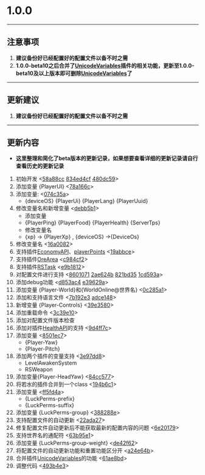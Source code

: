 # **1.0.0**
---
## **注意事项**
1. **建议备份好已经配置好的配置文件以备不时之需**
2. **1.0.0-beta10之后合并了[UnicodeVariables](https://github.com/stevei5mc/UnicodeVariables)插件的相关功能，更新至1.0.0-beta10及以上版本即可删除[UnicodeVariables](https://github.com/stevei5mc/UnicodeVariables)了**
---
## **更新建议**
1. **建议备份好已经配置好的配置文件以备不时之需**
---
## **更新内容**
- **这里整理和简化了beta版本的更新记录，如果想要查看详细的更新记录请自行查看历史的更新记录**

1. 初始开发 <[58a88cc](https://github.com/stevei5mc/NewTipsVariables/commit/58a88ccc970f51a78abc63226933435eb1c77495) [834ed4cf](https://github.com/stevei5mc/NewTipsVariables/commit/834ed4cfde095b97de8735dcdae525f15b18c508) [480dc59](https://github.com/stevei5mc/NewTipsVariables/commit/480dc591057776ee91fce8cc49a6ade3580e04cd)>
2. 添加变量  {PlayerUI} <[78a166c](https://github.com/stevei5mc/NewTipsVariables/commit/78a166c055250c7b422353a5c03a354c96bd4da6)>
3.  添加变量: <[074c35a](https://github.com/stevei5mc/NewTipsVariables/commit/834ff02df8e75d3b413893d836bed84e9)>
    - {deviceOS} {PlayerUi} {PlayerLang}  {PlayerUuid}
4. 修改变量名和新增变量 <[debb5b1](https://github.com/stevei5mc/NewTipsVariables/commit/debb5b1b133d98930bbcbd4d24af5d140f393df2)>
    - 添加变量
    - {PlayerPing} {PlayerFood} {PlayerHealth} {ServerTps}
    - 修改变量名  
    - {xp} -> {PlayerXp} , {deviceOS} ->{DeviceOs}  
5. 修改变量名 <[16a0082](https://github.com/stevei5mc/NewTipsVariables/commit/16a00821256bbcfadcb0785dd46d89b31009eed3)>
6. 支持插件[EconomyAPI](https://github.com/Nukkit-coders/EconomyAPI)、[playerPoints](https://github.com/SmallasWater/PlayerPoints) <[19abbce](https://github.com/stevei5mc/NewTipsVariables/commit/19abbce3224fd0ba73cb7cd0ac0d976af8f93d3f)>
7. 支持插件[OreArea](https://github.com/SmallasWater/OreArea) <[c984cf2](https://github.com/stevei5mc/NewTipsVariables/commit/c984cf2ced6fc26cf13abf6cd752a9931dd1201a)>
8. 支持插件[RSTask](https://github.com/MemoriesOfTime/RSTask) <[e9b1812](https://github.com/stevei5mc/NewTipsVariables/commit/e9b181214e31a173c3c6f12867da0628fd834a71)>
9. 对配置文件进行支持 <[8601071](https://github.com/stevei5mc/NewTipsVariables/commit/8601071e833f607f41bd6a7d7387aaf0d363bb36) [2ae624b](https://github.com/stevei5mc/NewTipsVariables/commit/2ae624b9fa67ad5c4f37697c607cc6efd5800ea2) [821bd35](https://github.com/stevei5mc/NewTipsVariables/commit/821bd3505bc6f369ff935b1ff98566fcb09d229a) [1cd593a](https://github.com/stevei5mc/NewTipsVariables/commit/1cd593a7b89d2ef1c8ae6dbc945bfdb94b362369)>
10. 添加debug功能 <[d853ac4](https://github.com/stevei5mc/NewTipsVariables/commit/d853ac47257694d34ae1d59cb99f31509b9822a1) [e39629a](https://github.com/stevei5mc/NewTipsVariables/commit/e39629afa292c0871057d55a0b013ef794bdbaae)>
11. 添加变量 {Player-World}和{WorldOnline@世界名} <[0c285a1](https://github.com/stevei5mc/NewTipsVariables/commit/0c285a158ff2770a36daf4c710ad7c9a5bedb0c9)>
12. 添加和支持语言文件 <[7b192e3](https://github.com/stevei5mc/NewTipsVariables/commit/7b192e3d56c51f2dad65d52669f60c41acf801f5) [adce148](https://github.com/stevei5mc/NewTipsVariables/commit/adce148eab564e9b8eda4dd0a2026037029fea17)>
13. 新增变量 {Player-Controls}  <[39e3580](https://github.com/stevei5mc/NewTipsVariables/commit/39e3580148dc6fda6a21ca776c371942bcd11c4d)>
14. 添加重载命令 <[3c39e10](https://github.com/stevei5mc/NewTipsVariables/commit/3c39e10a5ec3afa31d9ece597d4e93509cd691d8)>
15. 添加对配置文件版本检查
16. 添加对插件[HealthAPI](https://github.com/SmallasWater/HealthAPI)的支持 <[9d4ff7c](https://github.com/stevei5mc/NewTipsVariables/commit/9d4ff7cec5b3a74667c48bb2aa9ab548efd1f97b)>
17. 添加变量 <[8501ec7](https://github.com/stevei5mc/NewTipsVariables/commit/8501ec72afe61edf22d375c9ec64fde57c9fc4c5)>
    - {Player-Yaw}
    - {Player-Pitch}
18. 添加两个插件的变量支持 <[3e97dd8](https://github.com/stevei5mc/NewTipsVariables/commit/3e97dd8c1c90592275c59c53b004a8fd9c0af3ff)>
    - LevelAwakenSystem
    - RSWeapon
19. 添加变量{Player-HeadYaw} <[84cc577](https://github.com/stevei5mc/NewTipsVariables/commit/84cc577048a23f3894ebde1dba99398c713d1ced)>
20. 将若水的插件合并到一个class <[194b6c1](https://github.com/stevei5mc/NewTipsVariables/commit/194b6c1489bbf2e31edf90e700309eb3dce044b5)>
21. 添加变量 <[ff5fd4a](https://github.com/stevei5mc/NewTipsVariables/commit/ff5fd4a177f472aac91654eca03971c51a0f3509)>
    - {LuckPerms-prefix}
    - {LuckPerms-suffix}
22. 添加变量 {LuckPerms-group} <[388288e](https://github.com/stevei5mc/NewTipsVariables/commit/388288e6c36e627eaf754c4ac32af7606ad344ce)>
23. 支持配置文件的自动更新 <[22ada27](https://github.com/stevei5mc/NewTipsVariables/commit/22ada273d4a91e3959f7a883f33e60c19102ff7f)>
24. 修复配置文件自动更新后不能获取最新的配置内容的问题 <[6e20179](https://github.com/stevei5mc/NewTipsVariables/commit/6e20179c8975425787c61c2b4b905078629091cf)>
25. 支持世界名的通配符 <[63b95e1](https://github.com/stevei5mc/NewTipsVariables/commit/63b95e1dd52b16f33af81b0bd3c3741eea2582be)>
26. 添加变量 {LuckPerms-group-weight} <[de42f62](https://github.com/stevei5mc/NewTipsVariables/commit/de42f62c45070a2bab1d5820249e2f6b11374dcc)>
27. 将配置文件的自动更新功能和重置功能区分开 <[a24e64b](https://github.com/stevei5mc/NewTipsVariables/commit/a24e64bc27fed762b2d7b5a236ba9708a11f7d5c)>
28. 合并插件[UnicodeVariables](https://github.com/stevei5mc/UnicodeVariables)的功能 <[61ae8bd](https://github.com/stevei5mc/NewTipsVariables/commit/61ae8bde63e75742f72b65e4524d2dd3c7a54188)>
29. 调整代码 <[493b4e3](https://github.com/stevei5mc/NewTipsVariables/commit/493b4e3b002bff6315e7afe1d0b1695ccc266b65)>